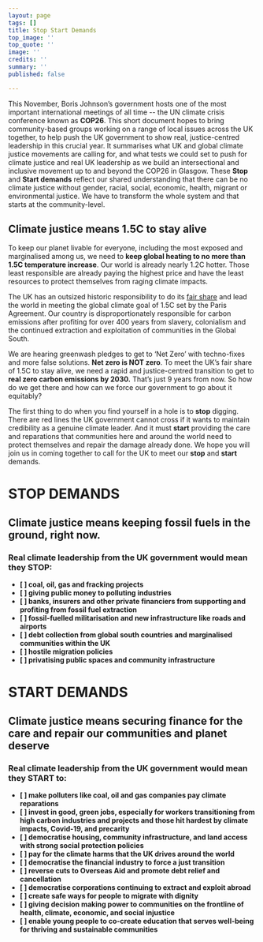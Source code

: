 ```yaml
---
layout: page
tags: []
title: Stop Start Demands
top_image: ''
top_quote: ''
image: ''
credits: ''
summary: ''
published: false

---
```

This November, Boris Johnson’s government hosts one of the most important international meetings of all time -- the UN climate crisis conference known as **COP26**. This short document hopes to bring community-based groups working on a range of local issues across the UK together, to help push the UK government to show real, justice-centred leadership in this crucial year. It summarises what UK and global climate justice movements are calling for, and what tests we could set to push for climate justice and real UK leadership as we build an intersectional and inclusive movement up to and beyond the COP26 in Glasgow. These **Stop** and **Start demands** reflect our shared understanding that there can be no climate justice without gender, racial, social, economic, health, migrant or environmental justice. We have to transform the whole system and that starts at the community-level.

## **Climate justice means 1.5C to stay alive**

To keep our planet livable for everyone, including the most exposed and marginalised among us, we need to **keep global heating to no more than 1.5C temperature increase**. Our world is already nearly 1.2C hotter. Those least responsible are already paying the highest price and have the least resources to protect themselves from raging climate impacts.

The UK has an outsized historic responsibility to do its [fair share](https://waronwant.org/sites/default/files/20-21_FairShareUK_Infographic_web.pdf) and lead the world in meeting the global climate goal of 1.5C set by the Paris Agreement. Our country is disproportionately responsible for carbon emissions after profiting for over 400 years from slavery, colonialism and the continued extraction and exploitation of communities in the Global South.

We are hearing greenwash pledges to get to ‘Net Zero’ with techno-fixes and more false solutions. **Net zero is NOT zero**. To meet the UK’s fair share of 1.5C to stay alive, we need a rapid and justice-centred transition to get to **real zero carbon emissions by 2030.** That’s just 9 years from now. So how do we get there and how can we force our government to go about it equitably?

The first thing to do when you find yourself in a hole is to **stop** digging. There are red lines the UK government cannot cross if it wants to maintain credibility as a genuine climate leader. And it must **start** providing the care and reparations that communities here and around the world need to protect themselves and repair the damage already done. We hope you will join us in coming together to call for the UK to meet our **stop** and **start** demands.

# **STOP DEMANDS**

## **Climate justice means keeping fossil fuels in the ground, right now.**

### **Real climate leadership from the UK government would mean they STOP:**

* **\[ \] coal, oil, gas and fracking projects**
* **\[ \] giving public money to polluting industries**
* **\[ \] banks, insurers and other private financiers from supporting and profiting from fossil fuel extraction**
* **\[ \] fossil-fuelled militarisation and new infrastructure like roads and airports**
* **\[ \] debt collection from global south countries and marginalised communities within the UK**
* **\[ \] hostile migration policies**
* **\[ \] privatising public spaces and community infrastructure**

# **START DEMANDS**

## **Climate justice means securing finance for the care and repair our communities and planet deserve**

### **Real climate leadership from the UK government would mean they START to:**

* **\[ \] make polluters like coal, oil and gas companies pay climate reparations**
* **\[ \] invest in good, green jobs, especially for workers transitioning from high carbon industries and projects and those hit hardest by climate impacts, Covid-19, and precarity**
* **\[ \] democratise housing, community infrastructure, and land access with strong social protection policies**
* **\[ \] pay for the climate harms that the UK drives around the world**
* **\[ \] democratise the financial industry to force a just transition**
* **\[ \] reverse cuts to Overseas Aid and promote debt relief and cancellation**
* **\[ \] democratise corporations continuing to extract and exploit abroad**
* **\[ \] create safe ways for people to migrate with dignity**
* **\[ \] giving decision making power to communities on the frontline of health, climate, economic, and social injustice**
* **\[ \] enable young people to co-create education that serves well-being for thriving and sustainable communities**